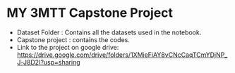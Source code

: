 # MY 3MTT Capstone Project

- Dataset Folder : Contains all the datasets used in the notebook.
- Capstone project : contains the codes.
- Link to the project on google drive: https://drive.google.com/drive/folders/1XMieFiAY8vCNcCaqTCmYDjNP_J-J8D2I?usp=sharing

